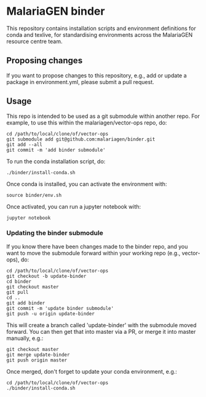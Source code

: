 # MalariaGEN binder

This repository contains installation scripts and environment definitions
for conda and texlive, for standardising environments across the
MalariaGEN resource centre team.

## Proposing changes

If you want to propose changes to this repository, e.g., add or update
a package in environment.yml, please submit a pull request.

## Usage

This repo is intended to be used as a git submodule within another
repo. For example, to use this within the malariagen/vector-ops repo,
do:

```
cd /path/to/local/clone/of/vector-ops
git submodule add git@github.com:malariagen/binder.git
git add --all
git commit -m 'add binder submodule'
```

To run the conda installation script, do:

```
./binder/install-conda.sh
```

Once conda is installed, you can activate the environment with:

```
source binder/env.sh
```

Once activated, you can run a jupyter notebook with:

```
jupyter notebook
```

### Updating the binder submodule

If you know there have been changes made to the binder repo, and you
want to move the submodule forward within your working repo (e.g.,
vector-ops), do:

```
cd /path/to/local/clone/of/vector-ops
git checkout -b update-binder
cd binder
git checkout master
git pull
cd ..
git add binder
git commit -m 'update binder submodule'
git push -u origin update-binder 
```

This will create a branch called 'update-binder' with the submodule
moved forward. You can then get that into master via a PR, or merge it
into master manually, e.g.:

```
git checkout master
git merge update-binder
git push origin master
```

Once merged, don't forget to update your conda environment, e.g.:

```
cd /path/to/local/clone/of/vector-ops
./binder/install-conda.sh
```
